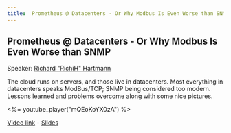 ```yaml
---
title:  Prometheus @ Datacenters - Or Why Modbus Is Even Worse than SNMP
---
```


## Prometheus @ Datacenters - Or Why Modbus Is Even Worse than SNMP

Speaker: [Richard "RichiH" Hartmann](/2019-munich/speakers/richard-hartmann/)

The cloud runs on servers, and those live in datacenters. Most everything in datacenters speaks ModBus/TCP; SNMP being considered too modern. Lessons learned and problems overcome along with some nice pictures.

<%= youtube_player("mQEoKoYX0zA") %>

[Video link](https://youtu.be/mQEoKoYX0zA) -
[Slides](/2019-munich/slides/prometheus-datacenters-or-why-modbus-is-even-worse-than-snmp.pdf)
